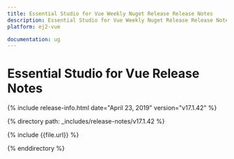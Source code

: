 ```yaml
---
title: Essential Studio for Vue Weekly Nuget Release Release Notes  
description: Essential Studio for Vue Weekly Nuget Release Release Notes  
platform: ej2-vue

documentation: ug
---
```


# Essential Studio for  Vue  Release Notes  

{% include release-info.html date="April 23, 2019"   version="v17.1.42"  %} 

{% directory path: _includes/release-notes/v17.1.42 %}

{% include {{file.url}} %}

{% enddirectory %}
